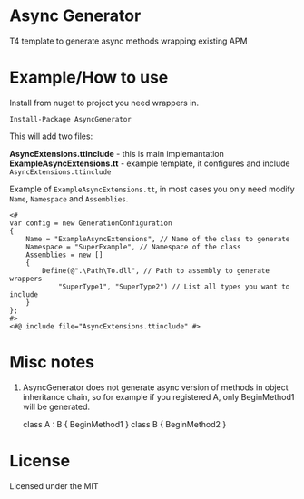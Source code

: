 # Async Generator

T4 template to generate async methods wrapping existing APM

# Example/How to use

Install from nuget to project you need wrappers in.
    
    Install-Package AsyncGenerator

This will add two files:

  __AsyncExtensions.ttinclude__ - this is main implemantation
  __ExampleAsyncExtensions.tt__ - example template, it configures and include `AsyncExtensions.ttinclude`

Example of `ExampleAsyncExtensions.tt`, in most cases you only need modify `Name`, `Namespace` and `Assemblies`.

    <#  
    var config = new GenerationConfiguration
    {
        Name = "ExampleAsyncExtensions", // Name of the class to generate
        Namespace = "SuperExample", // Namespace of the class
        Assemblies = new []
        {
            Define(@".\Path\To.dll", // Path to assembly to generate wrappers
                "SuperType1", "SuperType2") // List all types you want to include
        }
    };
    #>
    <#@ include file="AsyncExtensions.ttinclude" #>

# Misc notes

1. AsyncGenerator does not generate async version of methods in object inheritance chain, so for example if you registered A, only BeginMethod1 will be generated.

    class A : B
    {
        BeginMethod1
    }
    class B
    {
       BeginMethod2
    }



# License

Licensed under the MIT